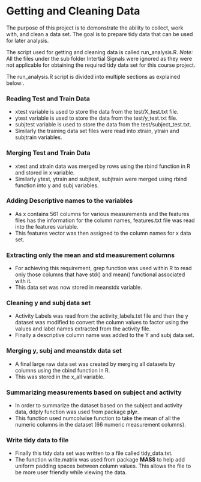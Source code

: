Getting and Cleaning Data
============

The purpose of this project is to demonstrate the ability to collect, work with, and clean a data set. The goal is to prepare tidy data that can be used for later analysis.

The script used for getting and cleaning data is called run_analysis.R. 
*Note:* 
All the files under the sub folder Intertial Signals were ignored as they were not applicable for obtaining the required tidy data set for this course project. 

The run_analysis.R script is divided into multiple sections as explained below:.

### Reading Test and Train Data
  * xtest variable is used to store the data from the test/X_test.txt file. 
  * ytest variable is used to store the data from the test/y_test.txt file. 
  * subjtest variable is used to store the data from the test/subject_test.txt. 
  * Similarly the training data set files were read into xtrain, ytrain and subjtrain variables. 

### Merging Test and Train Data
  * xtest and xtrain data was merged by rows using the rbind function in R and stored in x variable. 
  * Similarly ytest, ytrain and subjtest, subjtrain were merged using rbind function into y and subj variables. 

### Adding Descriptive names to the variables
  * As x contains 561 columns for various measurements and the features files has the information for the column names, features.txt file was read into the features variable. 
  * This features vector was then assigned to the column names for x data set. 

### Extracting only the mean and std measurement columns
  * For achieving this requirement, grep function was used within R to read only those columns that have std() and mean() functional associated with it. 
  * This data set was now stored in meanstdx variable. 

### Cleaning y and subj data set
  * Activity Labels was read from the activity_labels.txt file and then the y dataset was modified to convert the column values to factor using the values and label names extracted from the activity file. 
  * Finally a descriptive column name was added to the Y and subj data set. 

### Merging y, subj and meanstdx data set 
  * A final large raw data set was created by merging all datasets by columns using the cbind function in R. 
  * This was stored in the x_all variable. 

### Summarizing measurements based on subject and activity
  * In order to summarize the dataset based on the subject and activity data, ddply function was used from package **plyr**. 
  * This function used numcolwise function to take the mean of all the numeric columns in the dataset (66 numeric measurement columns). 

### Write tidy data to file
  * Finally this tidy data set was written to a file called tidy_data.txt. 
  * The function write.matrix was used from package **MASS** to help add uniform padding spaces between column values. This allows the file to be more user friendly while viewing the data. 


